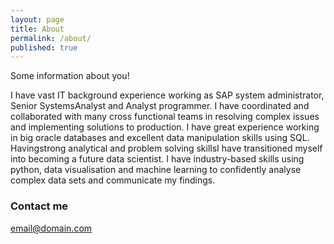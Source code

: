 ```yaml
---
layout: page
title: About
permalink: /about/
published: true
---
```


Some information about you!

I have vast IT background experience working as SAP system administrator, Senior SystemsAnalyst and Analyst programmer. I have coordinated and collaborated with many cross functional teams in resolving complex issues and implementing solutions to production. I have great experience working in big oracle databases and excellent data manipulation skills using SQL. Havingstrong analytical and problem solving skillsI have transitioned myself into becoming a future data scientist. I have industry-based skills using python, data visualisation and machine learning to confidently   analyse complex data sets and communicate my findings.

### Contact me

[email@domain.com](mailto:shalendra.shandil99@gmail.com)
